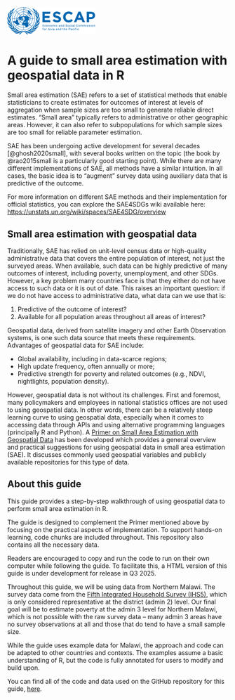 <img src="assets/escap.png" alt="drawing" width="200"/>

# A guide to small area estimation with geospatial data in R

Small area estimation (SAE) refers to a set of statistical methods that enable statisticians to create estimates for outcomes of interest at levels of aggregation when sample sizes are too small to generate reliable direct estimates. “Small area” typically refers to administrative or other geographic areas. However, it can also refer to subpopulations for which sample sizes are too small for reliable parameter estimation. 

SAE has been undergoing active development for several decades [@ghosh2020small], with several books written on the topic (the book by @rao2015small is a particularly good starting point). While there are many different implementations of SAE, all methods have a similar intuition. In all cases, the basic idea is to “augment” survey data using auxiliary data that is predictive of the outcome.

For more information on different SAE methods and their implementation for official statistics, you can explore the SAE4SDGs wiki available here: https://unstats.un.org/wiki/spaces/SAE4SDG/overview 

## Small area estimation with geospatial data

Traditionally, SAE has relied on unit-level census data or high-quality administrative data that covers the entire population of interest, not just the surveyed areas. When available, such data can be highly predictive of many outcomes of interest, including poverty, unemployment, and other SDGs. However, a key problem many countries face is that they either do not have access to such data or it is out of date. This raises an important question: if we do not have access to administrative data, what data can we use that is: 

1. Predictive of the outcome of interest?
2. Available for all population areas throughout all areas of interest?

Geospatial data, derived from satellite imagery and other Earth Observation systems, is one such data source that meets these requirements. 
Advantages of geospatial data for SAE include:

- Global availability, including in data-scarce regions;
- High update frequency, often annually or more;
- Predictive strength for poverty and related outcomes (e.g., NDVI, nightlights, population density).

However, geospatial data is not without its challenges. First and foremost, many policymakers and employees in national statistics offices are not used to using geospatial data. In other words, there can be a relatively steep learning curve to using geospatial data, especially when it comes to accessing data through APIs and using alternative programming languages (principally R and Python).
A [Primer on Small Area Estimation with Geospatial Data](https://unstats.un.org/UNSDWebsite/statcom/session_56/documents/BG-3p-Geospatial_SAE_Primer-E.pdf) has been developed which provides a general overview and practical suggestions for using geospatial data in small area estimation (SAE). It discusses commonly used geospatial variables and publicly available repositories for this type of data.


## About this guide

This guide provides a step-by-step walkthrough of using geospatial data to perform small area estimation in R.

The guide is designed to complement the Primer mentioned above by focusing on the practical aspects of implementation. To support hands-on learning, code chunks are included throughout. This repository also contains all the necessary data. 

Readers are encouraged to copy and run the code to run on their own computer while following the guide. To facilitate this, a HTML version of this guide is under development for release in Q3 2025.

Throughout this guide, we will be using data from Northern Malawi. The survey data come from the [Fifth Integrated Household Survey (IHS5)](https://microdata.worldbank.org/index.php/catalog/3818), which is only considered representative at the district (admin 2) level. Our final goal will be to estimate poverty at the admin 3 level for Northern Malawi, which is not possible with the raw survey data – many admin 3 areas have no survey observations at all and those that do tend to have a small sample size.

While the guide uses example data for Malawi, the approach and code can be adapted to other countries and contexts. The examples assume a basic understanding of R, but the code is fully annotated for users to modify and build upon.


You can find all of the code and data used on the GitHub repository for this guide, [here](https://github.com/JoshMerfeld/geospatialSAEhowto).


